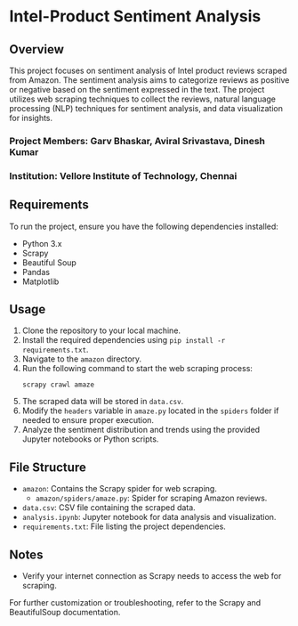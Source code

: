 # Intel-Product Sentiment Analysis

## Overview
This project focuses on sentiment analysis of Intel product reviews scraped from Amazon. The sentiment analysis aims to categorize reviews as positive or negative based on the sentiment expressed in the text. The project utilizes web scraping techniques to collect the reviews, natural language processing (NLP) techniques for sentiment analysis, and data visualization for insights.

### Project Members: Garv Bhaskar, Aviral Srivastava, Dinesh Kumar
### Institution: Vellore Institute of Technology, Chennai

## Requirements
To run the project, ensure you have the following dependencies installed:
- Python 3.x
- Scrapy
- Beautiful Soup
- Pandas
- Matplotlib

## Usage
1. Clone the repository to your local machine.
2. Install the required dependencies using `pip install -r requirements.txt`.
3. Navigate to the `amazon` directory.
4. Run the following command to start the web scraping process:
   ```
   scrapy crawl amaze
   ```
5. The scraped data will be stored in `data.csv`.
6. Modify the `headers` variable in `amaze.py` located in the `spiders` folder if needed to ensure proper execution.
7. Analyze the sentiment distribution and trends using the provided Jupyter notebooks or Python scripts.

## File Structure
- `amazon`: Contains the Scrapy spider for web scraping.
  - `amazon/spiders/amaze.py`: Spider for scraping Amazon reviews.
- `data.csv`: CSV file containing the scraped data.
- `analysis.ipynb`: Jupyter notebook for data analysis and visualization.
- `requirements.txt`: File listing the project dependencies.

## Notes

- Verify your internet connection as Scrapy needs to access the web for scraping.

For further customization or troubleshooting, refer to the Scrapy and BeautifulSoup documentation.
